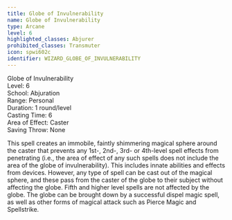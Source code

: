 ```yaml
---
title: Globe of Invulnerability
name: Globe of Invulnerability
type: Arcane
level: 6
highlighted_classes: Abjurer
prohibited_classes: Transmuter
icon: spwi602c
identifier: WIZARD_GLOBE_OF_INVULNERABILITY
---
```

Globe of Invulnerability  
Level: 6  
School: Abjuration  
Range: Personal  
Duration: 1 round/level  
Casting Time: 6  
Area of Effect: Caster  
Saving Throw: None  
  
This spell creates an immobile, faintly shimmering magical sphere around the caster that prevents any 1st-, 2nd-, 3rd- or 4th-level spell effects from penetrating (i.e., the area of effect of any such spells does not include the area of the globe of invulnerability). This includes innate abilities and effects from devices. However, any type of spell can be cast out of the magical sphere, and these pass from the caster of the globe to their subject without affecting the globe. Fifth and higher level spells are not affected by the globe. The globe can be brought down by a successful dispel magic spell, as well as other forms of magical attack such as Pierce Magic and Spellstrike.  
